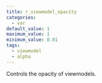 ```yaml
---
title: r_viewmodel_opacity
categories:
  - var
default_value: 1
maximum_value: 1
minimum_value: 0.01
tags:
  - viewmodel
  - alpha
---
```


Controls the opacity of viewmodels.
